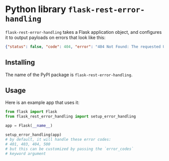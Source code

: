 # Python library `flask-rest-error-handling`

`flask-rest-error-handling` takes a Flask application object, and configures it to output payloads on errors that look like this:

```json
{"status": false, "code": 404, "error": "404 Not Found: The requested URL was not found on the server. If you entered the URL manually please check your spelling and try again."}
```

## Installing

The name of the PyPI package is `flask-rest-error-handling`.

## Usage

Here is an example app that uses it:

```python
from flask import Flask
from flask_rest_error_handling import setup_error_handling

app = Flask(__name__)

setup_error_handling(app)
# by default, it will handle these error codes:
# 401, 403, 404, 500
# but this can be customized by passing the `error_codes`
# keyword argument
```
